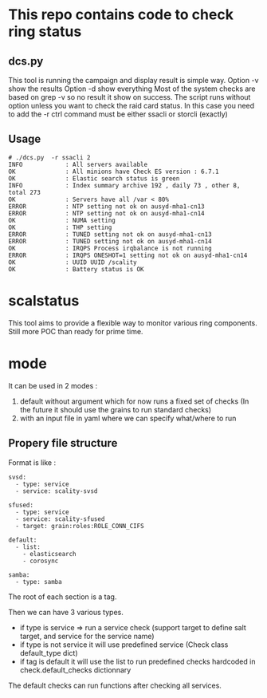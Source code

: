 # This repo contains code to check ring status 

## dcs.py
This tool is running the campaign and display result is simple way.
Option -v show the results 
Option -d show everything 
Most of the system checks are based on grep -v so no result it show on success.
The script runs without option unless you want to check the raid card status.
In this case you need to add the -r <ctrl command> <Ctrl number>
ctrl command must be either ssacli or storcli (exactly)

## Usage 
```
# ./dcs.py  -r ssacli 2 
INFO            : All servers available
OK              : All minions have Check ES version : 6.7.1
OK              : Elastic search status is green
INFO            : Index summary archive 192 , daily 73 , other 8, total 273
OK              : Servers have all /var < 80%
ERROR           : NTP setting not ok on ausyd-mha1-cn13
ERROR           : NTP setting not ok on ausyd-mha1-cn14
OK              : NUMA setting
OK              : THP setting
ERROR           : TUNED setting not ok on ausyd-mha1-cn13
ERROR           : TUNED setting not ok on ausyd-mha1-cn14
OK              : IRQPS Process irqbalance is not running
ERROR           : IRQPS ONESHOT=1 setting not ok on ausyd-mha1-cn14
OK              : UUID UUID /scality
OK              : Battery status is OK
```



# scalstatus
This tool aims to provide a flexible way to monitor various ring components.
Still more POC than ready for prime time.

# mode
It can be used in 2 modes :
1.  default without argument which for now runs a fixed set of checks
(In the future it should use the grains to run standard checks)
2. with an input file in yaml where we can specify what/where to run 

## Propery file structure
Format is like :
```
svsd:
  - type: service 
  - service: scality-svsd

sfused:
  - type: service
  - service: scality-sfused
  - target: grain:roles:ROLE_CONN_CIFS

default:
  - list:
    - elasticsearch
    - corosync

samba:
  - type: samba
```

The root of each section is a tag.

Then we can have 3 various types.

* if type is service => run a service check (support target to define salt target, and service for the service name)
* if type is not service it will use predefined service (Check class default_type dict)
* if tag is default it will use the list to run predefined checks hardcoded in  check.default_checks dictionnary

The default checks can run functions after checking all services.



